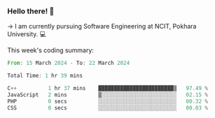 ### Hello there! 👋

-> I am currently pursuing Software Engineering at NCIT, Pokhara University. 💻


This week's coding summary:
<!--START_SECTION:waka-->

```rust
From: 15 March 2024 - To: 22 March 2024

Total Time: 1 hr 39 mins

C++          1 hr 37 mins    ▓▓▓▓▓▓▓▓▓▓▓▓▓▓▓▓▓▓▓▓▓▓▓▓▒   97.49 %
JavaScript   2 mins          ▒░░░░░░░░░░░░░░░░░░░░░░░░   02.15 %
PHP          0 secs          ░░░░░░░░░░░░░░░░░░░░░░░░░   00.32 %
CSS          0 secs          ░░░░░░░░░░░░░░░░░░░░░░░░░   00.03 %
```

<!--END_SECTION:waka-->

